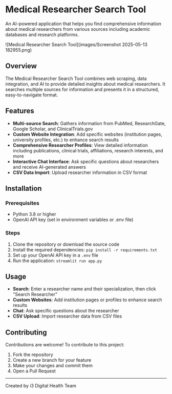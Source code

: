 # Medical Researcher Search Tool

An AI-powered application that helps you find comprehensive information about medical researchers from various sources including academic databases and research platforms.


![Medical Researcher Search Tool](images/Screenshot 2025-05-13 182955.png)

## Overview

The Medical Researcher Search Tool combines web scraping, data integration, and AI to provide detailed insights about medical researchers. It searches multiple sources for information and presents it in a structured, easy-to-navigate format.

## Features

- **Multi-source Search**: Gathers information from PubMed, ResearchGate, Google Scholar, and ClinicalTrials.gov
- **Custom Website Integration**: Add specific websites (institution pages, university profiles, etc.) to enhance search results
- **Comprehensive Researcher Profiles**: View detailed information including publications, clinical trials, affiliations, research interests, and more
- **Interactive Chat Interface**: Ask specific questions about researchers and receive AI-generated answers
- **CSV Data Import**: Upload researcher information in CSV format

## Installation

### Prerequisites

- Python 3.8 or higher
- OpenAI API key (set in environment variables or .env file)

### Steps

1. Clone the repository or download the source code
2. Install the required dependencies: `pip install -r requirements.txt`
3. Set up your OpenAI API key in a `.env` file
4. Run the application: `streamlit run app.py`

## Usage

- **Search**: Enter a researcher name and their specialization, then click "Search Researcher"
- **Custom Websites**: Add institution pages or profiles to enhance search results
- **Chat**: Ask specific questions about the researcher
- **CSV Upload**: Import researcher data from CSV files

## Contributing

Contributions are welcome! To contribute to this project:

1. Fork the repository
2. Create a new branch for your feature
3. Make your changes and commit them
4. Open a Pull Request

---

Created by i3 Digital Health Team 
